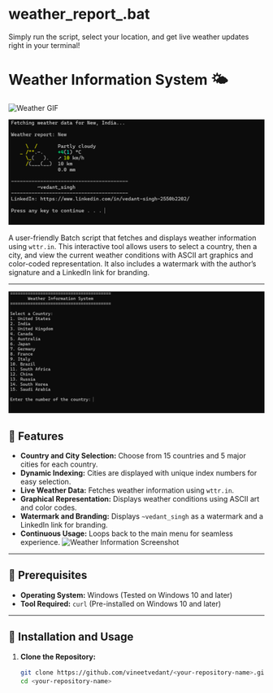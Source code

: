 # weather_report_.bat
  Simply run the script, select your location, and get live weather updates right in your terminal!
# Weather Information System 🌤️
 
![Weather GIF](https://i.pinimg.com/originals/7b/0e/2b/7b0e2b8613eec4e64c56a43f70f394f4.gif)

![Weather Information Screenshot](https://github.com/vineetvedant/weather_report_.bat/blob/21e59a22f97ef6d63a0c74dec236c66707fb6ca5/Screenshot%202025-02-28%20000144.png)

A user-friendly Batch script that fetches and displays weather information using `wttr.in`. This interactive tool allows users to select a country, then a city, and view the current weather conditions with ASCII art graphics and color-coded representation. It also includes a watermark with the author’s signature and a LinkedIn link for branding.

---
![Weather Information Screenshot](https://github.com/vineetvedant/weather_report_.bat/blob/21e59a22f97ef6d63a0c74dec236c66707fb6ca5/Screenshot%202025-02-28%20000155.png)

## 🌟 Features
- **Country and City Selection:** Choose from 15 countries and 5 major cities for each country.
- **Dynamic Indexing:** Cities are displayed with unique index numbers for easy selection.
- **Live Weather Data:** Fetches weather information using `wttr.in`.
- **Graphical Representation:** Displays weather conditions using ASCII art and color codes.
- **Watermark and Branding:** Displays `~vedant_singh` as a watermark and a LinkedIn link for branding.
- **Continuous Usage:** Loops back to the main menu for seamless experience.
![Weather Information Screenshot]()

---

## 🔧 Prerequisites
- **Operating System:** Windows (Tested on Windows 10 and later)
- **Tool Required:** `curl` (Pre-installed on Windows 10 and later)

---

## 🚀 Installation and Usage

1. **Clone the Repository:**
   ```bash
   git clone https://github.com/vineetvedant/<your-repository-name>.git
   cd <your-repository-name>
